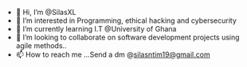 - 👋 Hi, I’m @SilasXL
- 👀 I’m interested in Programming, ethical hacking and cybersecurity
- 🌱 I’m currently learning I.T @University of Ghana
- 💞️ I’m looking to collaborate on software development projects using agile methods..
- 📫 How to reach me ...Send a dm @silasntim19@gmail.com

<!---
SilasXL/SilasXL is a ✨ special ✨ repository because its `README.md` (this file) appears on your GitHub profile.
You can click the Preview link to take a look at your changes.
--->
